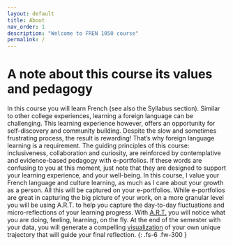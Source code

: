 ```yaml
---
layout: default
title: About 
nav_order: 1
description: "Welcome to FREN 1050 course"
permalink: /
---
```


# A note about this course its values and pedagogy

In this course you will learn French (see also the Syllabus section). Similar to other college experiences, learning a foreign language can be challenging. This learning experience however, offers an opportunity for self-discovery and community building. Despite the slow and sometimes frustrating process, the result is rewarding! That’s why foreign language learning is a requirement. The guiding principles of this course: inclusiveness, collaboration and curiosity, are reinforced by contemplative and evidence-based pedagogy with e-portfolios. If these words are confusing to you at this moment, just note that they are designed to support your learning experience, and your well-being. In this course, I value your French language and culture learning, as much as I care about your growth as a person. All this will be captured on your e-portfolios. While e-portfolios are great in capturing the big picture of your work, on a more granular level you will be using A.R.T. to help you capture the day-to-day fluctuations and micro-reflections of your learning progress. With [A.R.T.](https://ss4ws.github.io//FREN-1050/docs/) you will notice what you are doing, feeling, learning, on the fly. At the end of the semester with your data, you will generate a compelling [visualization](https://ss4ws.github.io/blog/2019/VSF-PRES/#/9) of your own unique trajectory that will guide your final reflection.
{: .fs-6 .fw-300 }